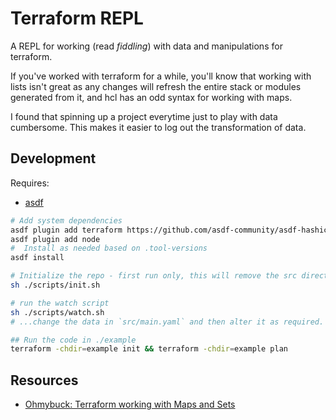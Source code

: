 # Terraform REPL

A REPL for working (read _fiddling_) with data and manipulations for terraform.

If you've worked with terraform for a while, you'll know that working with lists isn't great as any changes will refresh the entire stack or modules generated from it, and hcl has an odd syntax for working with maps.

I found that spinning up a project everytime just to play with data cumbersome. This makes it easier to log out the transformation of data.

## Development

Requires:

- [asdf](https://asdf-vm.com)

```bash
# Add system dependencies
asdf plugin add terraform https://github.com/asdf-community/asdf-hashicorp.git
asdf plugin add node
#  Install as needed based on .tool-versions
asdf install

# Initialize the repo - first run only, this will remove the src directory and contents
sh ./scripts/init.sh

# run the watch script
sh ./scripts/watch.sh
# ...change the data in `src/main.yaml` and then alter it as required.

## Run the code in ./example
terraform -chdir=example init && terraform -chdir=example plan
```

## Resources

- [Ohmybuck: Terraform working with Maps and Sets](https://ohmybuck.com/2022-03-02-20-37-terraform-working-with-maps-and-sets/)
